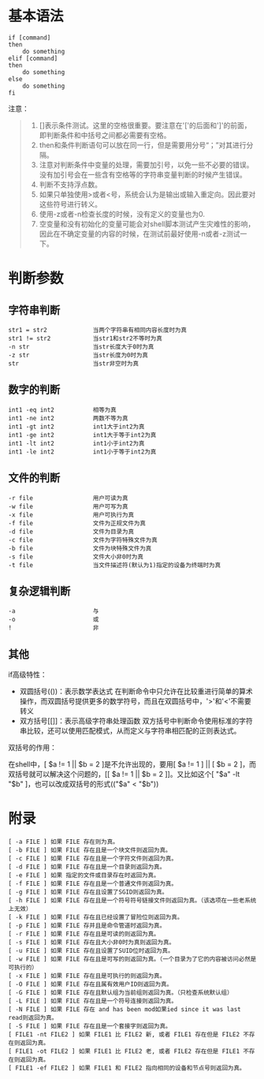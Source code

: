 # 基本语法

```
if [command] 
then
	do something
elif [command]
then
	do something
else
	do something
fi
```

注意：

> 1. []表示条件测试。这里的空格很重要。要注意在'['的后面和']'的前面，即判断条件和中括号之间都必需要有空格。
> 2. then和条件判断语句可以放在同一行，但是需要用分号“；”对其进行分隔。
> 3. 注意对判断条件中变量的处理，需要加引号，以免一些不必要的错误。没有加引号会在一些含有空格等的字符串变量判断的时候产生错误。
> 4. 判断不支持浮点数。
> 5. 如果只单独使用>或者<号，系统会认为是输出或输入重定向。因此要对这些符号进行转义。
> 6. 使用-z或者-n检查长度的时候，没有定义的变量也为0.
> 7. 空变量和没有初始化的变量可能会对shell脚本测试产生灾难性的影响，因此在不确定变量的内容的时候，在测试前最好使用-n或者-z测试一下。

# 判断参数

## 字符串判断

```
str1 = str2				当两个字符串有相同内容长度时为真
str1 != str2			当str1和str2不等时为真
-n str					当str长度大于0时为真
-z str					当str长度为0时为真
str						当str非空时为真
```

## 数字的判断

```
int1 -eq int2			相等为真
int1 -ne int2			两数不等为真 
int1 -gt int2			int1大于int2为真 
int1 -ge int2			int1大于等于int2为真 
int1 -lt int2			int1小于int2为真 
int1 -le int2			int1小于等于int2为真
```

## 文件的判断

```
-r file					用户可读为真 
-w file					用户可写为真 
-x file					用户可执行为真 
-f file					文件为正规文件为真 
-d file					文件为目录为真 
-c file					文件为字符特殊文件为真 
-b file					文件为块特殊文件为真 
-s file					文件大小非0时为真 
-t file					当文件描述符(默认为1)指定的设备为终端时为真
```

## 复杂逻辑判断

```
-a						与
-o						或
!						非
```

## 其他

if高级特性：

+ 双圆括号(())：表示数学表达式
    在判断命令中只允许在比较重进行简单的算术操作，而双圆括号提供更多的数学符号，而且在双圆括号中，'>'和'<'不需要转义
+ 双方括号[[]]：表示高级字符串处理函数
    双方括号中判断命令使用标准的字符串比较，还可以使用匹配模式，从而定义与字符串相匹配的正则表达式。

双括号的作用：

在shell中，[ $a != 1 || $b = 2 ]是不允许出现的，要用[ $a != 1 ] || [ $b = 2 ]，而双括号就可以解决这个问题的，[[ $a != 1 || $b = 2 ]]。又比如这个[ "$a" -lt "$b" ]，也可以改成双括号的形式(("$a" < "$b"))

# 附录

```
[ -a FILE ] 如果 FILE 存在则为真。
[ -b FILE ] 如果 FILE 存在且是一个块文件则返回为真。
[ -c FILE ] 如果 FILE 存在且是一个字符文件则返回为真。
[ -d FILE ] 如果 FILE 存在且是一个目录则返回为真。
[ -e FILE ] 如果 指定的文件或目录存在时返回为真。
[ -f FILE ] 如果 FILE 存在且是一个普通文件则返回为真。
[ -g FILE ] 如果 FILE 存在且设置了SGID则返回为真。
[ -h FILE ] 如果 FILE 存在且是一个符号符号链接文件则返回为真。（该选项在一些老系统上无效）
[ -k FILE ] 如果 FILE 存在且已经设置了冒险位则返回为真。
[ -p FILE ] 如果 FILE 存并且是命令管道时返回为真。
[ -r FILE ] 如果 FILE 存在且是可读的则返回为真。
[ -s FILE ] 如果 FILE 存在且大小非0时为真则返回为真。
[ -u FILE ] 如果 FILE 存在且设置了SUID位时返回为真。
[ -w FILE ] 如果 FILE 存在且是可写的则返回为真。（一个目录为了它的内容被访问必然是可执行的）
[ -x FILE ] 如果 FILE 存在且是可执行的则返回为真。
[ -O FILE ] 如果 FILE 存在且属有效用户ID则返回为真。
[ -G FILE ] 如果 FILE 存在且默认组为当前组则返回为真。（只检查系统默认组）
[ -L FILE ] 如果 FILE 存在且是一个符号连接则返回为真。
[ -N FILE ] 如果 FILE 存在 and has been mod如果ied since it was last read则返回为真。
[ -S FILE ] 如果 FILE 存在且是一个套接字则返回为真。
[ FILE1 -nt FILE2 ] 如果 FILE1 比 FILE2 新, 或者 FILE1 存在但是 FILE2 不存在则返回为真。
[ FILE1 -ot FILE2 ] 如果 FILE1 比 FILE2 老, 或者 FILE2 存在但是 FILE1 不存在则返回为真。
[ FILE1 -ef FILE2 ] 如果 FILE1 和 FILE2 指向相同的设备和节点号则返回为真。
```

